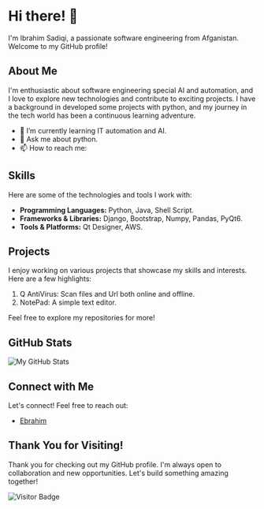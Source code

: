 # Hi there! 👋

I'm Ibrahim Sadiqi, a passionate software engineering from Afganistan. Welcome to my GitHub profile!

## About Me

I'm enthusiastic about software engineering special AI and automation, and I love to explore new technologies and contribute to exciting projects. I have a background in developed some projects with python, and my journey in the tech world has been a continuous learning adventure.

- 🌱 I’m currently learning IT automation and AI.
- 💬 Ask me about python.
- 📫 How to reach me: 

## Skills

Here are some of the technologies and tools I work with:

- **Programming Languages:** Python, Java, Shell Script.
- **Frameworks & Libraries:** Django, Bootstrap, Numpy, Pandas, PyQt6.
- **Tools & Platforms:** Qt Designer, AWS.

## Projects

I enjoy working on various projects that showcase my skills and interests. Here are a few highlights:

1. Q AntiVirus: Scan files and Url both online and offline.
2. NotePad: A simple text editor.

   
Feel free to explore my repositories for more!


## GitHub Stats

![My GitHub Stats](https://github-readme-stats.vercel.app/api?username=YourGitHubUsername&show_icons=true&count_private=true&hide=contribs,prs&theme=radical)

## Connect with Me

Let's connect! Feel free to reach out:

- [Ebrahim](https://linkedin.com/in/ebrahim-sadiqi-ba79632b2)


## Thank You for Visiting!

Thank you for checking out my GitHub profile. I'm always open to collaboration and new opportunities. Let's build something amazing together!

![Visitor Badge](https://visitor-badge.glitch.me/badge?page_id=YourGitHubUsername.YourGitHubUsername)
